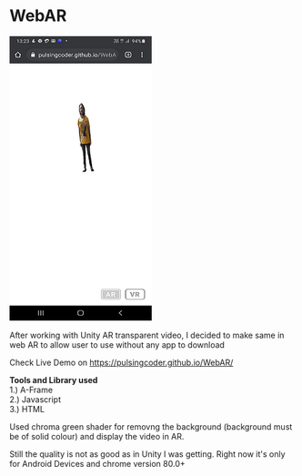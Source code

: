 # WebAR


![alt text](https://github.com/pulsingcoder/WebAR/blob/master/Images/take1.png)

After working with Unity AR transparent video, I decided to make same in web AR to allow user to use without any app to download

Check Live Demo on <href> https://pulsingcoder.github.io/WebAR/ </href>



<B> Tools and Library used </B>
<BR>
1.) A-Frame <BR>
2.) Javascript <BR>
3.) HTML

Used chroma green shader for removng the background (background must be of solid colour) and display the video in AR.

Still the quality is not as good as in Unity I was getting. Right now it's only for Android Devices and chrome version 80.0+
